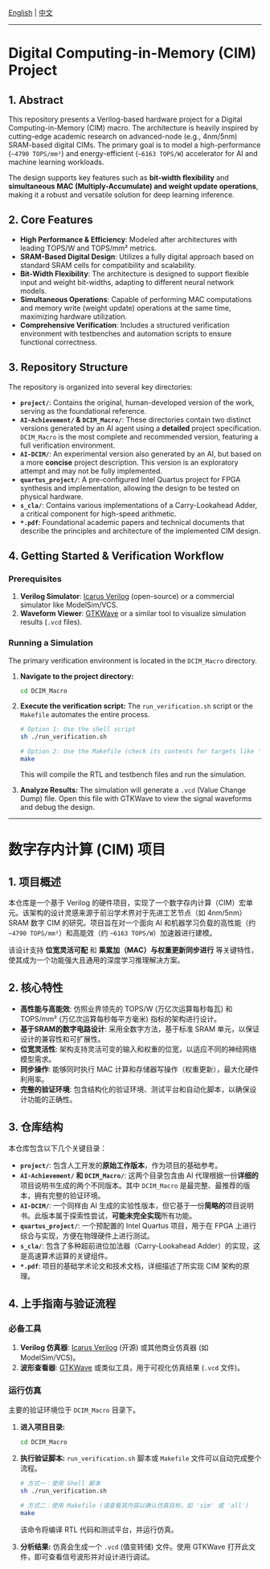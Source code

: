 [English](#english) | [中文](#中文)

---

<a name="english"></a>

# Digital Computing-in-Memory (CIM) Project

## 1. Abstract

This repository presents a Verilog-based hardware project for a Digital Computing-in-Memory (CIM) macro. The architecture is heavily inspired by cutting-edge academic research on advanced-node (e.g., 4nm/5nm) SRAM-based digital CIMs. The primary goal is to model a high-performance (`~4790 TOPS/mm²`) and energy-efficient (`~6163 TOPS/W`) accelerator for AI and machine learning workloads.

The design supports key features such as **bit-width flexibility** and **simultaneous MAC (Multiply-Accumulate) and weight update operations**, making it a robust and versatile solution for deep learning inference.

## 2. Core Features

- **High Performance & Efficiency**: Modeled after architectures with leading TOPS/W and TOPS/mm² metrics.
- **SRAM-Based Digital Design**: Utilizes a fully digital approach based on standard SRAM cells for compatibility and scalability.
- **Bit-Width Flexibility**: The architecture is designed to support flexible input and weight bit-widths, adapting to different neural network models.
- **Simultaneous Operations**: Capable of performing MAC computations and memory write (weight update) operations at the same time, maximizing hardware utilization.
- **Comprehensive Verification**: Includes a structured verification environment with testbenches and automation scripts to ensure functional correctness.

## 3. Repository Structure

The repository is organized into several key directories:

- **`project/`**: Contains the original, human-developed version of the work, serving as the foundational reference.
- **`AI-Achievement/` & `DCIM_Macro/`**: These directories contain two distinct versions generated by an AI agent using a **detailed** project specification. `DCIM_Macro` is the most complete and recommended version, featuring a full verification environment.
- **`AI-DCIM/`**: An experimental version also generated by an AI, but based on a more **concise** project description. This version is an exploratory attempt and may not be fully implemented.
- **`quartus_project/`**: A pre-configured Intel Quartus project for FPGA synthesis and implementation, allowing the design to be tested on physical hardware.
- **`s_cla/`**: Contains various implementations of a Carry-Lookahead Adder, a critical component for high-speed arithmetic.
- **`*.pdf`**: Foundational academic papers and technical documents that describe the principles and architecture of the implemented CIM design.

## 4. Getting Started & Verification Workflow

### Prerequisites

1.  **Verilog Simulator**: [Icarus Verilog](http://iverilog.icarus.com/) (open-source) or a commercial simulator like ModelSim/VCS.
2.  **Waveform Viewer**: [GTKWave](https://gtkwave.sourceforge.net/) or a similar tool to visualize simulation results (`.vcd` files).

### Running a Simulation

The primary verification environment is located in the `DCIM_Macro` directory.

1.  **Navigate to the project directory:**
    ```bash
    cd DCIM_Macro
    ```

2.  **Execute the verification script:**
    The `run_verification.sh` script or the `Makefile` automates the entire process.
    ```bash
    # Option 1: Use the shell script
    sh ./run_verification.sh

    # Option 2: Use the Makefile (check its contents for targets like 'sim' or 'all')
    make
    ```
    This will compile the RTL and testbench files and run the simulation.

3.  **Analyze Results:**
    The simulation will generate a `.vcd` (Value Change Dump) file. Open this file with GTKWave to view the signal waveforms and debug the design.

---

<a name="中文"></a>

# 数字存内计算 (CIM) 项目

## 1. 项目概述

本仓库是一个基于 Verilog 的硬件项目，实现了一个数字存内计算（CIM）宏单元。该架构的设计灵感来源于前沿学术界对于先进工艺节点（如 4nm/5nm）SRAM 数字 CIM 的研究。项目旨在对一个面向 AI 和机器学习负载的高性能（约 `~4790 TOPS/mm²`）和高能效（约 `~6163 TOPS/W`）加速器进行建模。

该设计支持 **位宽灵活可配** 和 **乘累加（MAC）与权重更新同步进行** 等关键特性，使其成为一个功能强大且通用的深度学习推理解决方案。

## 2. 核心特性

- **高性能与高能效**: 仿照业界领先的 TOPS/W (万亿次运算每秒每瓦) 和 TOPS/mm² (万亿次运算每秒每平方毫米) 指标的架构进行设计。
- **基于SRAM的数字电路设计**: 采用全数字方法，基于标准 SRAM 单元，以保证设计的兼容性和可扩展性。
- **位宽灵活性**: 架构支持灵活可变的输入和权重的位宽，以适应不同的神经网络模型需求。
- **同步操作**: 能够同时执行 MAC 计算和存储器写操作（权重更新），最大化硬件利用率。
- **完整的验证环境**: 包含结构化的验证环境、测试平台和自动化脚本，以确保设计功能的正确性。

## 3. 仓库结构

本仓库包含以下几个关键目录：

- **`project/`**: 包含人工开发的**原始工作版本**，作为项目的基础参考。
- **`AI-Achievement/` 和 `DCIM_Macro/`**: 这两个目录包含由 AI 代理根据一份**详细的**项目说明书生成的两个不同版本。其中 `DCIM_Macro` 是最完整、最推荐的版本，拥有完整的验证环境。
- **`AI-DCIM/`**: 一个同样由 AI 生成的实验性版本，但它基于一份**简略的**项目说明书。此版本属于探索性尝试，**可能未完全实现**所有功能。
- **`quartus_project/`**: 一个预配置的 Intel Quartus 项目，用于在 FPGA 上进行综合与实现，方便在物理硬件上进行测试。
- **`s_cla/`**: 包含了多种超前进位加法器（Carry-Lookahead Adder）的实现，这是高速算术运算的关键组件。
- **`*.pdf`**: 项目的基础学术论文和技术文档，详细描述了所实现 CIM 架构的原理。

## 4. 上手指南与验证流程

### 必备工具

1.  **Verilog 仿真器**: [Icarus Verilog](http://iverilog.icarus.com/) (开源) 或其他商业仿真器 (如 ModelSim/VCS)。
2.  **波形查看器**: [GTKWave](https://gtkwave.sourceforge.net/) 或类似工具，用于可视化仿真结果 (`.vcd` 文件)。

### 运行仿真

主要的验证环境位于 `DCIM_Macro` 目录下。

1.  **进入项目目录:**
    ```bash
    cd DCIM_Macro
    ```

2.  **执行验证脚本:**
    `run_verification.sh` 脚本或 `Makefile` 文件可以自动完成整个流程。
    ```bash
    # 方式一：使用 Shell 脚本
    sh ./run_verification.sh

    # 方式二：使用 Makefile (请查看其内容以确认仿真目标，如 'sim' 或 'all')
    make
    ```
    该命令将编译 RTL 代码和测试平台，并运行仿真。

3.  **分析结果:**
    仿真会生成一个 `.vcd` (值变转储) 文件。使用 GTKWave 打开此文件，即可查看信号波形并对设计进行调试。
